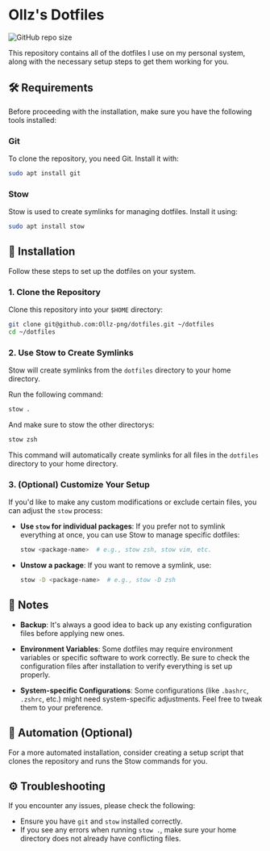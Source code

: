 
# Ollz's Dotfiles

![GitHub repo size](https://img.shields.io/github/repo-size/Ollz-png/dotfiles?style=plastic)

This repository contains all of the dotfiles I use on my personal system, along with the necessary setup steps to get them working for you.

## 🛠️ Requirements

Before proceeding with the installation, make sure you have the following tools installed:

### Git

To clone the repository, you need Git. Install it with:

```bash
sudo apt install git
```

### Stow

Stow is used to create symlinks for managing dotfiles. Install it using:

```bash
sudo apt install stow
```

## 🚀 Installation

Follow these steps to set up the dotfiles on your system.

### 1. Clone the Repository

Clone this repository into your `$HOME` directory:

```bash
git clone git@github.com:Ollz-png/dotfiles.git ~/dotfiles
cd ~/dotfiles
```

### 2. Use Stow to Create Symlinks

Stow will create symlinks from the `dotfiles` directory to your home directory.

Run the following command:

```bash
stow .
```

And make sure to stow the other directorys:
```bash
stow zsh
```

This command will automatically create symlinks for all files in the `dotfiles` directory to your home directory.

### 3. (Optional) Customize Your Setup

If you'd like to make any custom modifications or exclude certain files, you can adjust the `stow` process:

- **Use `stow` for individual packages**: If you prefer not to symlink everything at once, you can use Stow to manage specific dotfiles:

  ```bash
  stow <package-name>  # e.g., stow zsh, stow vim, etc.
  ```

- **Unstow a package**: If you want to remove a symlink, use:

  ```bash
  stow -D <package-name>  # e.g., stow -D zsh
  ```

## 📝 Notes

- **Backup**: It's always a good idea to back up any existing configuration files before applying new ones.
  
- **Environment Variables**: Some dotfiles may require environment variables or specific software to work correctly. Be sure to check the configuration files after installation to verify everything is set up properly.

- **System-specific Configurations**: Some configurations (like `.bashrc`, `.zshrc`, etc.) might need system-specific adjustments. Feel free to tweak them to your preference.

## 🤖 Automation (Optional)

For a more automated installation, consider creating a setup script that clones the repository and runs the Stow commands for you.

## ⚙️ Troubleshooting

If you encounter any issues, please check the following:

- Ensure you have `git` and `stow` installed correctly.
- If you see any errors when running `stow .`, make sure your home directory does not already have conflicting files.
